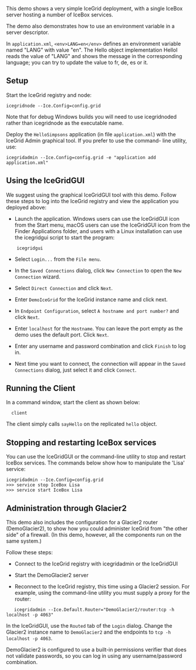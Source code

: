 This demo shows a very simple IceGrid deployment, with a single
IceBox server hosting a number of IceBox services.

The demo also demonstrates how to use an environment variable in a
server descriptor.

In `application.xml`, `<env>LANG=en</env>` defines an environment variable
named "LANG" with value "en". The Hello object implementation HelloI
reads the value of "LANG" and shows the message in the corresponding
language; you can try to update the value to fr, de, es or it.


Setup
-----

Start the IceGrid registry and node:

    icegridnode --Ice.Config=config.grid

Note that for debug Windows builds you will need to use icegridnoded
rather than icegridnode as the executable name.

Deploy the `HelloSimpsons` application (in file `application.xml`) with
the IceGrid Admin graphical tool. If you prefer to use the command-
line utility, use:

    icegridadmin --Ice.Config=config.grid -e "application add application.xml"

Using the IceGridGUI
---------------------

We suggest using the graphical IceGridGUI tool with this demo. Follow 
these steps to log into the IceGrid registry and view the application 
you deployed above:

  - Launch the application. Windows users can use the IceGridGUI
    icon from the Start menu, macOS users can use the IceGridGUI
    icon from the Finder Applications folder, and users with a Linux
    installation can use the icegridgui script to start the
    program:
```
    icegridgui
```
  - Select `Login...` from the `File menu`.

  - In the `Saved Connections` dialog, click `New Connection` to open
    the `New Connection` wizard.

  - Select `Direct Connection` and click `Next`.

  - Enter `DemoIceGrid` for the IceGrid instance name and click next.

  - In `Endpoint Configuration`, select `A hostname and port number?`
    and click `Next`.

  - Enter `localhost` for the `Hostname`. You can leave the port empty
    as the demo uses the default port. Click `Next`.

  - Enter any username and password combination and click `Finish`
    to log in.

  - Next time you want to connect, the connection will appear in the
    `Saved Connections` dialog, just select it and click `Connect`.

Running the Client
------------------

In a command window, start the client as shown below:

      client

The client simply calls `sayHello` on the replicated `hello` object.

Stopping and restarting IceBox services
---------------------------------------

You can use the IceGridGUI or the command-line utility to stop and
restart IceBox services. The commands below show how to manipulate
the 'Lisa' service:

    icegridadmin --Ice.Config=config.grid
    >>> service stop IceBox Lisa
    >>> service start IceBox Lisa

Administration through Glacier2
-------------------------------

This demo also includes the configuration for a Glacier2 router
(DemoGlacier2), to show how you could administer IceGrid from
 "the other side" of a firewall. (In this demo, however, all the
components run on the same system.)

Follow these steps:

 - Connect to the IceGrid registry with icegridadmin or the
   IceGridGUI

 - Start the DemoGlacier2 server

 - Reconnect to the IceGrid registry, this time using a Glacier2
   session. For example, using the command-line utility you must
   supply a proxy for the router:
```
   icegridadmin --Ice.Default.Router="DemoGlacier2/router:tcp -h localhost -p 4063"
```
   In the IceGridGUI, use the `Routed` tab of the `Login` dialog. 
   Change the Glacier2 instance name to `DemoGlacier2` and the endpoints 
   to `tcp -h localhost -p 4063`.

   DemoGlacier2 is configured to use a built-in permissions verifier
   that does not validate passwords, so you can log in using any
   username/password combination.
